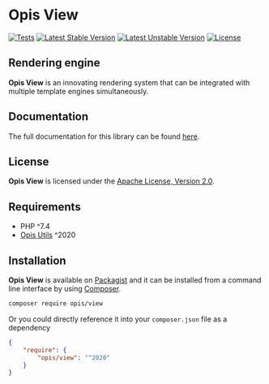 Opis View
=========
[![Tests](https://github.com/opis/view/workflows/Tests/badge.svg)](https://github.com/opis/view/actions)
[![Latest Stable Version](https://poser.pugx.org/opis/view/version.png)](https://packagist.org/packages/opis/view)
[![Latest Unstable Version](https://poser.pugx.org/opis/view/v/unstable.png)](https://packagist.org/packages/opis/view)
[![License](https://poser.pugx.org/opis/view/license.png)](https://packagist.org/packages/opis/view)

Rendering engine
--------------
**Opis View** is an innovating rendering system 
that can be integrated with multiple template engines simultaneously.

## Documentation

The full documentation for this library can be found [here][documentation].

## License

**Opis View** is licensed under the [Apache License, Version 2.0][apache_license].

## Requirements

* PHP ^7.4
* [Opis Utils] ^2020

## Installation

**Opis View** is available on [Packagist] and it can be installed from a 
command line interface by using [Composer]. 

```bash
composer require opis/view
```

Or you could directly reference it into your `composer.json` file as a dependency

```json
{
    "require": {
        "opis/view": "^2020"
    }
}
```

[documentation]: https://opis.io/view
[apache_license]: https://www.apache.org/licenses/LICENSE-2.0 "Apache License"
[Packagist]: https://packagist.org/packages/opis/view "Packagist"
[Composer]: https://getcomposer.org "Composer"
[Opis Utils]: https://github.com/opis/utils "Opis Utils"